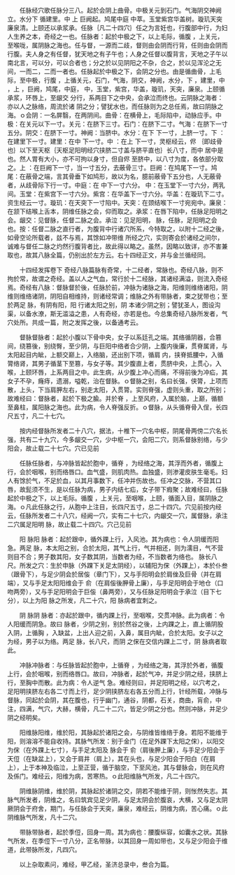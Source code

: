 <!-- { "loadSidebar": true } -->
　　任脉经穴歌任脉分三八。起於会阴上曲骨。中极关元到石门。气海阴交神阙立。水分下 循建里。中 上 巨阙起。鸠尾中庭 中萃。玉堂紫宫华盖树。璇玑天突廉泉清。上颐还以承浆承。任脉｛凡二十四穴｝任之为言妊也，行腹部中行，为妇人生养之本，奇经之一也。任脉者：起於中极之下，以上毛际，循腹 ，上关元，至喉咙，属阴脉之海也。任与督，一源而二歧，督则由会阴而行背，任则由会阴而行腹。夫人身之有任督，犹天地之有子午也；人身之任督以腹背言，天地之子午以南北言，可以分，可以合者也；分之於以见阴阳之不杂，合之，於以见浑沦之无间，一而二，二而一者也。任脉起於中极之下，会阴之分也。由是循曲骨，上毛际，至中极，行腹 ，上循关元，石门，气海，阴交，神阙，水分，下 ，建里，中 ，上 ，巨阙，鸠尾，中庭， 中，玉堂，紫宫，华盖，璇玑，天突，廉泉。上颐循承浆，环唇上，至龈交 分行，系两目下之中央，会承泣而终也。云阴脉之海者：亦以人之脉络，周流於诸 阴之分；譬犹水也，而任脉则为之总任焉，故曰阴脉之海。ｏ会阴：一名屏翳，在两阴间。曲骨：在横骨上，毛际陷中，动脉应手。中极：在关元以下一寸。关元：在脐下三寸。石门：在脐下二寸。气海：在脐下一寸五分。阴交：在脐下一寸。神阙：当脐中。水分：在下 下一寸，上脐一寸。下 ：在建里下一寸。建里：在中 下一寸。中 ：在上 下一寸，灵枢经云，侭 ｛即歧骨也｝以下至天枢｛天枢足阳明经穴挟脐二寸盖与脐平直也｝长八寸，而中 居中是也。然人胃有大小，亦不可拘以身寸，但自侭 至脐中，以八寸为度，各依部分取之。上 ：在巨阙下一寸，当一寸五分，去蔽骨三寸。巨阙：在鸠尾下一寸。鸠尾：在蔽骨之端，言其骨垂下如鸠形，故以为名，臆前蔽骨下五分也，人无蔽骨者，从歧骨际下行一寸。中庭：在 中下一寸六分。 中：在玉堂下一寸六分，两乳间。玉堂：在紫宫下一寸六分。紫宫：在华盖下一寸六分。华盖：在璇玑下二寸。资生经云一寸。璇玑：在天突下一寸陷中。天突：在颈结喉下一寸宛宛中。廉泉：在颔下结喉上舌本，阴维任脉之会，仰而取之。承浆：在唇下陷中，任脉足阳明之会。龈交：见督脉，任督二脉之会。承泣：见足阳明， 脉，任脉，足阳明之会也。按：任督二脉之直行者，为腹背中行诸穴所系，今特取之，以附十二经之後，如骨空论所载者，兹不与焉，其馀如冲带维 所经之穴，实则寄会於诸经之间尔，诚难与督任二脉之灼然行腹背者比，故此得以略之。虽然，因略以致详，亦不害兼取也，故其八脉全篇，仍别出於左方云。右十四经正文，并与金兰循经同。

　　十四经发挥卷下 奇经八脉篇脉有奇常，十二经者，常脉也。奇经八脉，则不拘於常，故谓之奇经。盖以人之气血，常行於十二经脉，其诸经满溢，则流入奇经焉。奇经有八脉：督脉督於後，任脉於前，冲脉为诸脉之海，阳维则维络诸阳，阴维则维络诸阴，阴阳自相维持，则诸经常调；维脉之外有带脉者，束之犹带也；至於两足 脉，有阴有阳，阳 行诸太阳之别，阴 本诸少阴之别；譬犹圣人，图设沟渠，以备水潦，斯无滥溢之患，人有奇经，亦若是也。今总集奇经八脉所发者，气穴处所。共成一篇，附之发挥之後，以备通考云。

　　督脉督脉者：起於小腹以下骨中央，女子以系廷孔之端。其络循阴器，合篡间，绕篡後，别绕臀，至少阴，与巨阳中络者合少阴，上腹内後廉，贯脊属肾，与太阳起目内眦，上额交巅上，入络脑，还出别下项，循肩 内，挟脊抵腰中，入循膂络肾，其男子循茎下至篡，与女子等。其少腹直上者，贯脐中央，上贯心，入喉，上颐环唇，上系两目之中。此生病，从少腹上冲心而痛，不得前後为冲疝，其女子不孕，癃痔，遗溺，嗌乾，治在督脉。ｏ督脉之别，名曰长强，侠膂，上项而散，上头，下当肩胛左右，别走太阳，入贯膂。实则脊强，虚则头重，取之所别；故难经曰：督脉者，起於下极之腧。并於脊 ，上至风府，入属於脑，上巅，循额至鼻柱，属阳脉之海也。此为病，令人脊强反折。ｏ督脉，从头循脊骨入侱，长四尺五寸，凡二十七穴。

　　按内经督脉所发者二十八穴，据法，十椎下一穴名中枢，阴尾骨两傍二穴名长强，共有二十九穴，今多龈交一穴，少中枢一穴，会阳二穴，则系督脉别络，与少阳会，故止载二十七穴。穴已见前

　　任脉任脉者，与冲脉皆起於胞中，循脊 ，为经络之海，其浮而外者，循腹上行，会於咽喉，别而络唇口。血气盛，则肌肉热。血独盛，则渗灌皮肤生毫毛。妇人有馀於气，不足於血，以其月事数下，任冲并伤故也。任冲之交脉，不营其口唇，故髭须不生，是以任脉为病，男子内结七疝，女子带下瘕聚；故难经曰，任脉起於中极之下，以上毛际。循腹 ，上关元，至咽喉，上颐，循面入目，属阴脉之海。ｏ凡此任脉之行，从胞中上注目，长四尺五寸，总二十四穴。穴见前按内经云，任脉所发者二十八穴，经阙一穴，实有二十七穴，内龈交一穴，属督脉，承注二穴属足阳明 脉，故止载二十四穴。穴己见前

　　阳 脉阳 脉者：起於跟中，循外踝上行，入风池。其为病也：令人阴缓而阳急。两足 脉，本太阳之别，合於太阳，其气上行，气并相还，则为濡目，气不营则目不合；男子数其阳，女子数其阴，当数者为经，不当数者为络也。 脉长八尺。所发之穴：生於申脉（外踝下关足太阴经），以辅阳为俕（外踝上），本於仆叁（跟骨下），与足少阴会於居侫（章门下），又与手阳明会於肩侳及巨骨（并在肩端），又与手足太阳阳维会于 俞（在肩侫後胛骨上廉），与手足阳明会于地仓（口吻两旁），又与手足阳明会于巨侫（鼻两旁），又与任脉足阳明会于承泣（目下七分），以上为阳 脉之所发，凡二十穴，阳 脉病者宜刺之。

　　阴 脉阴 脉者：亦起於跟中，循内踝上行，至咽喉，交贯冲脉。此为病者：令人阳缓而阴急。故曰 脉者，少阴之别，别於然谷之後，上内踝之上，直上循阴股入阴，上循胸 ，入缺盆，上出人迎之前，入鼻，属目内眦，合於太阳。女子以之为经，男子以为络。两足 脉，长八尺，而阴 之俕在交信内踝上二寸，阴 脉病者取此。

　　冲脉冲脉者：与任脉皆起於胞中，上循脊 ，为经络之海，其浮於外者，循腹上行，会於咽喉，别而络唇口。故曰，冲脉者，起於气冲，并足少阴之经，挟脐上行，至胸中而散。此为病：令人逆气 急。难经则曰，并足阳明之经，以穴考之，足阳明挟脐左右各二寸而上行，足少阴挟脐左右各五分而上行，针经所载，冲脉与督脉，同起於会阴，其在腹也，行乎幽门，通谷，阴都，石关，商曲，肓俞，中注，四满，气穴，大赫，横骨，凡二十二穴，皆足少阴之分也。然则冲脉，并足少阴之经明矣。

　　阳维脉阳维，维於阳，其脉起於诸阳之会，与阴维皆维络于身。若阳不能维于阳，则溶溶不能自收持。其脉气所发：别于金门（在足外踝下太阳之俕），以阳交为俕（在外踝上七寸），与手足太阳及 脉会于 俞（肩後胛上廉），与手足少阳会于天侸（在缺盆上），又会于肩井（肩上），其在头也，与足少阳会于阳白（在肩上），上于本神及临泣，上至正营，循于脑空，下至风池，其与督脉会，则在风府及係门。难经云，阳维为病，苦寒热。ｏ此阳维脉气所发，凡二十四穴。

　　阴维脉阴维，维於阴，其脉起於诸阴之交，阴若不能维于阴，则怅然失志。其脉气所发者，阴维之，名曰筑宾见足少阴，与足太阴会於腹哀，大横，又与足太阴厥阴会于府舍，期门，与任脉会于天突，廉泉，难经云，阴维为病，苦心痛。ｏ此阴维脉气所发，凡十二穴。

　　带脉带脉者，起於季侸，回身一周。其为病也：腰腹纵容，如囊水之状。其脉气所发，在季侸下一寸八分，正名带脉，以其回身一周如带也，又与足少阳会于维道，此带脉所发，凡四穴。

　　以上杂取素问，难经，甲乙经，圣济总录中，叁合为篇。  　

　　

